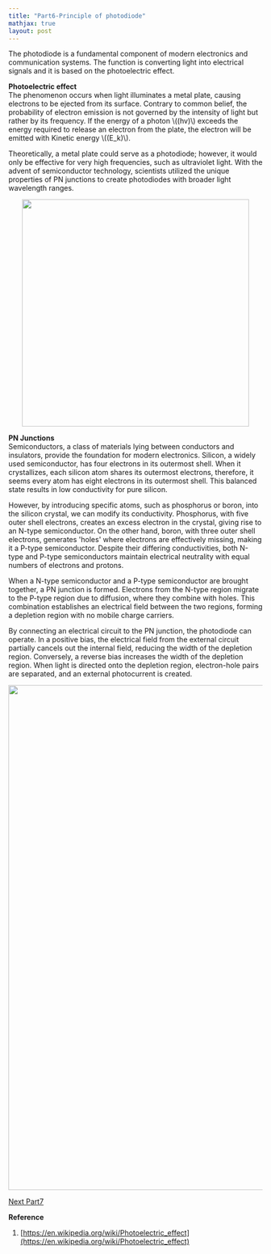 ```yaml
---
title: "Part6-Principle of photodiode"
mathjax: true
layout: post
---
```

The photodiode is a fundamental component of modern electronics and communication systems. The function is converting light into electrical signals and it is based on the photoelectric effect. 

**Photoelectric effect**     
The phenomenon occurs when light illuminates a metal plate, causing electrons to be ejected from its surface. Contrary to common belief, the probability of electron emission is not governed by the intensity of light but rather by its frequency. If the energy of a photon \\((hv)\\) exceeds the energy required to release an electron from the plate, the electron will be emitted with Kinetic energy \\((E_k)\\). 

Theoretically, a metal plate could serve as a photodiode; however, it would only be effective for very high frequencies, such as ultraviolet light. With the advent of semiconductor technology, scientists utilized the unique properties of PN junctions to create photodiodes with broader light wavelength ranges.

<div align="center">
<a href="url"><img src="https://raw.githubusercontent.com/haleywuhuan/profile/master/assets/blog6_fig1.jpg" align="center" width="450"></a>
</div>

**PN Junctions**     
Semiconductors, a class of materials lying between conductors and insulators, provide the foundation for modern electronics. Silicon, a widely used semiconductor, has four electrons in its outermost shell. When it crystallizes, each silicon atom shares its outermost electrons, therefore, it seems every atom has eight electrons in its outermost shell. This balanced state results in low conductivity for pure silicon.

However, by introducing specific atoms, such as phosphorus or boron, into the silicon crystal, we can modify its conductivity. Phosphorus, with five outer shell electrons, creates an excess electron in the crystal, giving rise to an N-type semiconductor. On the other hand, boron, with three outer shell electrons, generates 'holes' where electrons are effectively missing, making it a P-type semiconductor. Despite their differing conductivities, both N-type and P-type semiconductors maintain electrical neutrality with equal numbers of electrons and protons. 

When a N-type semiconductor and a P-type semiconductor are brought together, a PN junction is formed. Electrons from the N-type region migrate to the P-type region due to diffusion, where they combine with holes. This combination establishes an electrical field between the two regions, forming a depletion region with no mobile charge carriers. 

By connecting an electrical circuit to the PN junction, the photodiode can operate. In a positive bias, the electrical field from the external circuit partially cancels out the internal field, reducing the width of the depletion region. Conversely, a reverse bias increases the width of the depletion region. When light is directed onto the depletion region, electron-hole pairs are separated, and an external photocurrent is created.

<div align="center">
<a href="url"><img src="https://raw.githubusercontent.com/haleywuhuan/profile/master/assets/blog6_fig2.jpg" align="center" width="1000"></a>
</div>

[Next Part7](https://haleyhw.github.io/web/Part7-Scattering-phenomena-in-optical-fiber/)

**Reference**
1. [https://en.wikipedia.org/wiki/Photoelectric_effect](https://en.wikipedia.org/wiki/Photoelectric_effect)
